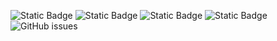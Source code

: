 ![Static Badge](https://img.shields.io/badge/blacklists-61-000000) ![Static Badge](https://img.shields.io/badge/blacklisted-2987067-cc0000) ![Static Badge](https://img.shields.io/badge/whitelisted-2254-00CC00) ![Static Badge](https://img.shields.io/badge/streaming_blacklist-28107-000000) ![GitHub issues](https://img.shields.io/github/issues/fabriziosalmi/blacklists)
